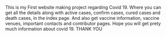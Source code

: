 This is my First website making project regarding Covid 19. Where you can get all the details along with active cases, confirm cases, cured cases and death cases, in the index page. And also get vaccine information, vaccine venues, important contacts and contributor pages. Hope you will get prety much information about covid 19. 
THANK YOU
